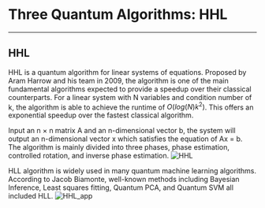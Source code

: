 # Three Quantum Algorithms: HHL
---
## HHL
HHL is a quantum algorithm for linear systems of equations. Proposed by Aram Harrow and his team in 2009, the algorithm is one of the main fundamental algorithms expected to provide a speedup over their classical counterparts. For a linear system with N variables and condition number of k, the algorithm is able to achieve the runtime of $O(log(N) k^2)$. This offers an exponential speedup over the fastest classical algorithm.

Input an n × n matrix A and an n-dimensional vector b, the system will output an n-dimensional vector x which satisfies the equation of Ax = b.  
The algorithm is mainly divided into three phases, phase estimation, controlled rotation, and inverse phase estimation. 
<img :src="$withBase('/HHL.png')" alt="HHL">


HLL algorithm is widely used in many quantum machine learning algorithms. According to Jacob Biamonte, well-known methods including Bayesian Inference, Least squares fitting, Quantum PCA, and Quantum SVM all included HLL.
<img :src="$withBase('/HHL_application.png')" alt="HHL_app">